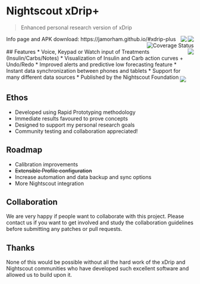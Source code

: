 # Nightscout xDrip+
> Enhanced personal research version of xDrip

 <img align="right" src="Documentation/images/download-xdrip-plus-qr-code.png">
 Info page and APK download: https://jamorham.github.io/#xdrip-plus

<img align="right" src="https://travis-ci.org/jamorham/xDrip-plus.svg?branch=master">
<br><a href='https://coveralls.io/github/ahaarrestad/xDrip?branch=master'>
 <img align="right" src='https://coveralls.io/repos/github/ahaarrestad/xDrip/badge.svg?branch=master' alt='Coverage Status' />
</a>
<br><a class="badge-align" href="https://www.codacy.com/app/ahaarrestad/xDrip?utm_source=github.com&amp;utm_medium=referral&amp;utm_content=ahaarrestad/xDrip&amp;utm_campaign=Badge_Grade">
 <img align="right" src="https://api.codacy.com/project/badge/Grade/f295bf656b3049bfa6e597f9bc65aee1"/>
</a>## Features
* Voice, Keypad or Watch input of Treatments (Insulin/Carbs/Notes)
* Visualization of Insulin and Carb action curves + Undo/Redo
* Improved alerts and predictive low forecasting feature
* Instant data synchronization between phones and tablets
* Support for many different data sources
* Published by the Nightscout Foundation

 <img align="middle" src="https://jamorham.github.io/images/jamorham-natural-language-treatments-two-web.png">

## Ethos
* Developed using Rapid Prototyping methodology
* Immediate results favoured to prove concepts
* Designed to support my personal research goals
* Community testing and collaboration appreciated!

## Roadmap
* Calibration improvements
* ~~Extensible Profile configuration~~
* Increase automation and data backup and sync options
* More Nightscout integration

## Collaboration
We are very happy if people want to collaborate with this project. Please contact us if you want to get involved and study the collaboration guidelines before submitting any patches or pull requests.

## Thanks
None of this would be possible without all the hard work of the xDrip and Nightscout communities who have developed such excellent software and allowed us to build upon it.

